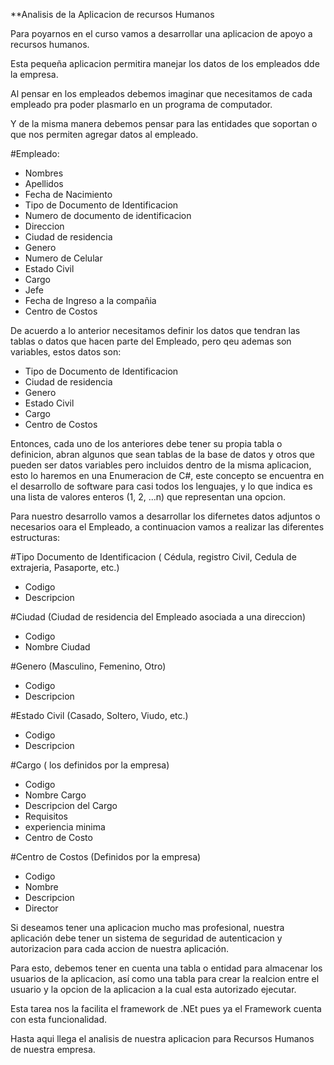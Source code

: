 **Analisis de la Aplicacion de recursos Humanos

Para poyarnos en el curso vamos a desarrollar una aplicacion de apoyo a recursos humanos.

Esta pequeña aplicacion permitira manejar los datos de los empleados dde la empresa.

Al  pensar en los empleados debemos imaginar que necesitamos de cada empleado pra poder plasmarlo en un programa de computador.

Y de la misma manera debemos pensar para las entidades que soportan o que nos permiten agregar datos al empleado.

#Empleado:
- Nombres
- Apellidos
- Fecha de Nacimiento
- Tipo de Documento de Identificacion
- Numero de documento de identificacion
- Direccion
- Ciudad de residencia
- Genero
- Numero de Celular
- Estado Civil
- Cargo 
- Jefe
- Fecha de Ingreso a la compañia
- Centro de Costos

De acuerdo a lo anterior necesitamos definir los datos que tendran las tablas o datos que hacen parte del Empleado, 
pero qeu ademas son variables, estos datos son:

- Tipo de Documento de Identificacion
- Ciudad de residencia
- Genero
- Estado Civil
- Cargo
- Centro de Costos

Entonces, cada uno de los anteriores debe tener su propia tabla o definicion, abran algunos que sean tablas de la base de datos 
y otros que pueden ser datos variables pero incluidos dentro de la misma aplicacion, esto lo haremos en una Enumeracion de C#, 
este concepto se encuentra en el desarrollo de software para casi todos los lenguajes, y lo que indica es una lista de valores
enteros (1, 2, ...n) que representan una opcion.

Para nuestro desarrollo vamos a desarrollar los difernetes datos adjuntos o necesarios oara el Empleado, a continuacion vamos a 
realizar las diferentes estructuras:

#Tipo Documento de Identificacion ( Cédula, registro Civil, Cedula de extrajeria, Pasaporte, etc.)
- Codigo
- Descripcion

#Ciudad (Ciudad de residencia del Empleado asociada a una direccion)
- Codigo
- Nombre Ciudad

#Genero (Masculino, Femenino, Otro)
- Codigo
- Descripcion

#Estado Civil (Casado, Soltero, Viudo, etc.)
- Codigo
- Descripcion

#Cargo ( los definidos por la empresa)
- Codigo
- Nombre Cargo
- Descripcion del Cargo
- Requisitos
- experiencia minima
- Centro de Costo

#Centro de Costos (Definidos por la empresa)
- Codigo
- Nombre
- Descripcion
- Director

Si deseamos tener una aplicacion mucho mas profesional, nuestra aplicación debe tener un sistema de seguridad de 
autenticacion y autorizacion para cada accion de nuestra aplicación.

Para esto, debemos tener en cuenta una tabla o entidad para almacenar los usuarios de la aplicacion, así como una 
tabla para crear la realcion entre el usuario y la opcion de la aplicacion a la cual esta autorizado ejecutar.

Esta tarea nos la facilita el framework de .NEt pues ya el Framework cuenta con esta funcionalidad.

Hasta aqui llega el analisis de nuestra aplicacion para Recursos Humanos de nuestra empresa.

